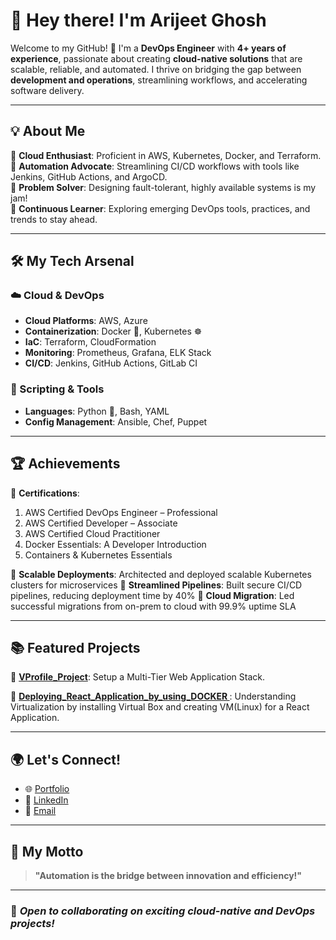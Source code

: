 # 👋 Hey there! I'm Arijeet Ghosh  

Welcome to my GitHub! 🚀 I'm a **DevOps Engineer** with **4+ years of experience**, passionate about creating **cloud-native solutions** that are scalable, reliable, and automated. I thrive on bridging the gap between **development and operations**, streamlining workflows, and accelerating software delivery.

---

## 💡 About Me  

🔹 **Cloud Enthusiast**: Proficient in AWS, Kubernetes, Docker, and Terraform.  
🔹 **Automation Advocate**: Streamlining CI/CD workflows with tools like Jenkins, GitHub Actions, and ArgoCD.  
🔹 **Problem Solver**: Designing fault-tolerant, highly available systems is my jam!  
🔹 **Continuous Learner**: Exploring emerging DevOps tools, practices, and trends to stay ahead.  

---

## 🛠️ My Tech Arsenal  

### ☁️ Cloud & DevOps  
- **Cloud Platforms**: AWS, Azure  
- **Containerization**: Docker 🐳, Kubernetes ☸️  
- **IaC**: Terraform, CloudFormation  
- **Monitoring**: Prometheus, Grafana, ELK Stack  
- **CI/CD**: Jenkins, GitHub Actions, GitLab CI  

### 📜 Scripting & Tools  
- **Languages**: Python 🐍, Bash, YAML  
- **Config Management**: Ansible, Chef, Puppet  

---

## 🏆 Achievements  

🌟 **Certifications**: 
1. AWS Certified DevOps Engineer – Professional
2. AWS Certified Developer – Associate
3. AWS Certified Cloud Practitioner
4. Docker Essentials: A Developer Introduction
5. Containers & Kubernetes Essentials
   
🌟 **Scalable Deployments**: Architected and deployed scalable Kubernetes clusters for microservices 
🌟 **Streamlined Pipelines**: Built secure CI/CD pipelines, reducing deployment time by 40% 
🌟 **Cloud Migration**: Led successful migrations from on-prem to cloud with 99.9% uptime SLA  

---

## 📚 Featured Projects  

🚀 **[VProfile_Project](https://github.com/ghosharijeet09/VProfile_Project.git)**: Setup a Multi-Tier Web Application Stack.

🚀 **[Deploying_React_Application_by_using_DOCKER
](https://github.com/ghosharijeet09/Deploying_React_Application_by_using_DOCKER.git)**: Understanding Virtualization by installing Virtual Box and creating VM(Linux) for a React Application.  

---

## 🌍 Let's Connect!  

- 🌐 [Portfolio](https://github.com/ghosharijeet09)  
- 💼 [LinkedIn](https://www.linkedin.com/in/arijeetisghosh/)  
- 📧 [Email](ghosharijeet09@.com)  

---

## 🌟 My Motto  

> **"Automation is the bridge between innovation and efficiency!"**  

---

### 📌 *Open to collaborating on exciting cloud-native and DevOps projects!*
